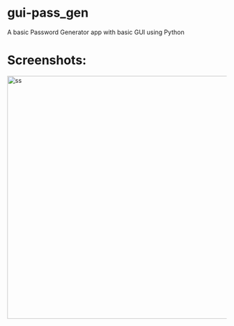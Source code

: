 # gui-pass_gen
A basic Password Generator app with basic GUI using Python

# Screenshots:



<img width="623" height="558" alt="ss" src="https://github.com/user-attachments/assets/702162c4-d6b2-4c1b-afef-09b03a0bc490" />




